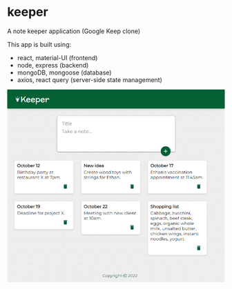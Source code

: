 # keeper

A note keeper application (Google Keep clone)

This app is built using:

- react, material-UI (frontend)
- node, express (backend)
- mongoDB, mongoose (database)
- axios, react query (server-side state management)

![](screenshot.png)
